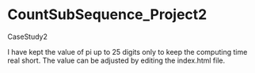 # CountSubSequence_Project2
CaseStudy2

I have kept the value of pi up to 25 digits only to keep the computing time real short. The value can be adjusted by editing the index.html file.
